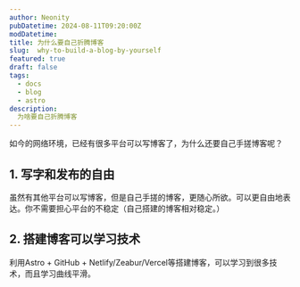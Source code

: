 ```yaml
---
author: Neonity
pubDatetime: 2024-08-11T09:20:00Z
modDatetime: 
title: 为什么要自己折腾博客
slug:  why-to-build-a-blog-by-yourself
featured: true
draft: false
tags:
  - docs
  - blog
  - astro
description:
  为啥要自己折腾博客
---
```

如今的网络环境，已经有很多平台可以写博客了，为什么还要自己手搓博客呢？

## 1. 写字和发布的自由
虽然有其他平台可以写博客，但是自己手搓的博客，更随心所欲。可以更自由地表达。你不需要担心平台的不稳定（自己搭建的博客相对稳定。）

## 2. 搭建博客可以学习技术
 利用Astro + GitHub + Netlify/Zeabur/Vercel等搭建博客，可以学习到很多技术，而且学习曲线平滑。